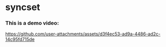 # syncset

### This is a demo video:

https://github.com/user-attachments/assets/d3f4ec53-ad9a-4486-ad2c-14c95fd715de

